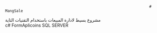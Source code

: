                                                                      # MangSale
مشروع بسيط لادارة المبيعات باستخدام التقنيات التاية  
c# 
FormAplicoins
 SQL SERVER 
